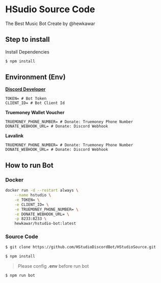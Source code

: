 # HSudio Source Code
The Best Music Bot Create by @hewkawar

## Step to install
Install Dependencies
```bash
$ npm install
```

## Environment (Env)
**[Discord Developer](https://discord.com/developers/applications)**
```
TOKEN= # Bot Token
CLIENT_ID= # Bot Client Id
```

**Truemoney Wallet Voucher**
```
TRUEMONEY_PHONE_NUMBER= # Donate: Truemoney Phone Number
DONATE_WEBHOOK_URL= # Donate: Discord Webhook
```

**Lavalink**
```
TRUEMONEY_PHONE_NUMBER= # Donate: Truemoney Phone Number
DONATE_WEBHOOK_URL= # Donate: Discord Webhook
```

## How to run Bot
### Docker

```bash
docker run -d --restart always \
    --name hstudio \
    -e TOKEN= \
    -e CLIENT_ID= \
    -e TRUEMONEY_PHONE_NUMBER= \
    -e DONATE_WEBHOOK_URL= \
    -p 8233:8233 \
    hewkawar/hstudio-bot:latest
```

### Source Code
```bash
$ git clone https://github.com/HStudioDiscordBot/HStudioSource.git
```

```bash
$ npm install
```

> Please config **.env** before run bot

```bash
$ npm run bot
```
